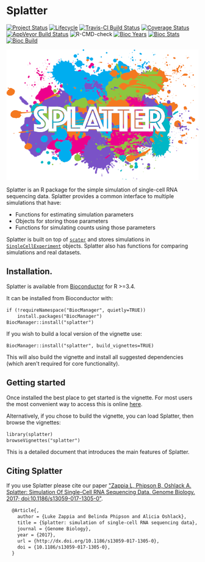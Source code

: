 # Splatter

[![Project Status](http://www.repostatus.org/badges/latest/active.svg)](http://www.repostatus.org/#active)
[![Lifecycle](https://img.shields.io/badge/lifecycle-stable-brightgreen.svg)](https://www.tidyverse.org/lifecycle/#stable)
[![Travis-CI Build Status](https://travis-ci.org/Oshlack/splatter.svg?branch=master)](https://travis-ci.org/Oshlack/splatter)
[![Coverage Status](https://img.shields.io/codecov/c/github/Oshlack/splatter/master.svg)](https://codecov.io/github/Oshlack/splatter?branch=master)
[![AppVeyor Build Status](https://ci.appveyor.com/api/projects/status/github/Oshlack/splatter?branch=master&svg=true)](https://ci.appveyor.com/project/Oshlack/splatter)
![R-CMD-check](https://github.com/Oshlack/splatter/workflows/R-CMD-check/badge.svg)
[![Bioc Years](https://bioconductor.org/shields/years-in-bioc/splatter.svg)](https://bioconductor.org/packages/devel/bioc/html/splatter.html)
[![Bioc Stats](https://bioconductor.org/shields/downloads/splatter.svg)](https://bioconductor.org/packages/devel/bioc/html/splatter.html)
[![Bioc Build](https://bioconductor.org/shields/build/devel/bioc/splatter.svg)](https://bioconductor.org/packages/devel/bioc/html/splatter.html)

![Splatter logo](vignettes/splatter-logo-small.png)

Splatter is an R package for the simple simulation of single-cell RNA sequencing
data. Splatter provides a common interface to multiple simulations that have:

* Functions for estimating simulation parameters
* Objects for storing those parameters
* Functions for simulating counts using those parameters

Splatter is built on top of [`scater`][scater] and stores simulations in
[`SingleCellExperiment`][SCE] objects. Splatter also has functions for comparing
simulations and real datasets.

## Installation.

Splatter is available from [Bioconductor][bioc] for R >=3.4.

It can be installed from Bioconductor with:

```{r}
if (!requireNamespace("BiocManager", quietly=TRUE))
    install.packages("BiocManager")
BiocManager::install("splatter")
```

If you wish to build a local version of the vignette use:

```{r}
BiocManager::install("splatter", build_vignettes=TRUE)
```

This will also build the vignette and install all suggested dependencies (which
aren't required for core functionality).

## Getting started

Once installed the best place to get started is the vignette. For most users
the most convenient way to access this is online [here][vignette].

Alternatively, if you chose to build the vignette, you can load Splatter, then
browse the vignettes:

```{r}
library(splatter)
browseVignettes("splatter")
```

This is a detailed document that introduces the main features of Splatter.

## Citing Splatter

If you use Splatter please cite our paper ["Zappia L, Phipson B, Oshlack A.
Splatter: Simulation Of Single-Cell RNA Sequencing Data. Genome Biology. 2017;
doi:10.1186/s13059-017-1305-0"][paper].

```
  @Article{,
    author = {Luke Zappia and Belinda Phipson and Alicia Oshlack},
    title = {Splatter: simulation of single-cell RNA sequencing data},
    journal = {Genome Biology},
    year = {2017},
    url = {http://dx.doi.org/10.1186/s13059-017-1305-0},
    doi = {10.1186/s13059-017-1305-0},
  }
```

[scater]: https://github.com/davismcc/scater
[SCE]: https://github.com/drisso/SingleCellExperiment
[contrib]: https://github.com/Bioconductor/Contributions/issues/209
[bioc]: https://bioconductor.org/packages/devel/bioc/html/splatter.html
[vignette]: https://bioconductor.org/packages/devel/bioc/vignettes/splatter/inst/doc/splatter.html
[paper]: http://dx.doi.org/10.1186/s13059-017-1305-0
